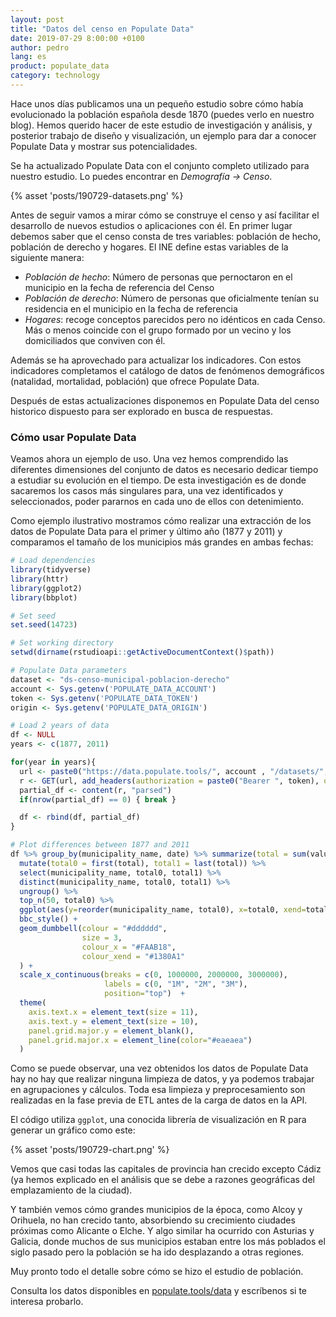 ```yaml
---
layout: post
title: "Datos del censo en Populate Data"
date: 2019-07-29 8:00:00 +0100
author: pedro
lang: es
product: populate_data
category: technology
---
```


Hace unos días publicamos una un pequeño estudio sobre cómo había evolucionado la población española desde 1870 (puedes verlo en nuestro blog). Hemos querido hacer de este estudio de investigación y análisis, y posterior trabajo de diseño y visualización, un ejemplo para dar a conocer Populate Data y mostrar sus potencialidades.

Se ha actualizado Populate Data con el conjunto completo utilizado para nuestro estudio. Lo puedes encontrar en _Demografía → Censo_.

{% asset 'posts/190729-datasets.png' %}

Antes de seguir vamos a mirar cómo se construye el censo y así facilitar el desarrollo de nuevos estudios o aplicaciones con él. En primer lugar debemos saber que el censo consta de tres variables:  población de hecho, población de derecho y hogares. El INE define estas variables de la siguiente manera:

- _Población de hecho_: Número de personas que pernoctaron en el municipio en la fecha de referencia del Censo
- _Población de derecho_: Número de personas que oficialmente tenían su residencia en el municipio en la fecha de referencia
- _Hogares_: recoge conceptos parecidos pero no idénticos en cada Censo. Más o menos coincide con el grupo formado por un vecino y los domiciliados que conviven con él.

Además se ha aprovechado para actualizar los indicadores. Con estos indicadores completamos el catálogo de datos de fenómenos demográficos (natalidad, mortalidad, población) que ofrece Populate Data.

Después de estas actualizaciones disponemos en Populate Data del censo historico dispuesto para ser explorado en busca de respuestas.

### Cómo usar Populate Data

Veamos ahora un ejemplo de uso. Una vez hemos comprendido las diferentes dimensiones del conjunto de datos es necesario dedicar tiempo a estudiar su evolución en el tiempo. De esta investigación es de donde sacaremos los casos más singulares para, una vez identificados y seleccionados, poder pararnos en cada uno de ellos con detenimiento.

Como ejemplo ilustrativo mostramos cómo realizar una extracción de los datos de Populate Data para el primer y último año (1877 y 2011) y comparamos el tamaño de los municipios más grandes en ambas fechas:

```r
# Load dependencies
library(tidyverse)
library(httr)
library(ggplot2)
library(bbplot)

# Set seed
set.seed(14723)

# Set working directory
setwd(dirname(rstudioapi::getActiveDocumentContext()$path))

# Populate Data parameters
dataset <- "ds-censo-municipal-poblacion-derecho"
account <- Sys.getenv('POPULATE_DATA_ACCOUNT')
token <- Sys.getenv('POPULATE_DATA_TOKEN')
origin <- Sys.getenv('POPULATE_DATA_ORIGIN')

# Load 2 years of data
df <- NULL
years <- c(1877, 2011)

for(year in years){
  url <- paste0("https://data.populate.tools/", account , "/datasets/", dataset, ".csv?include=province,municipality&filter_by_year=", year)
  r <- GET(url, add_headers(authorization = paste0("Bearer ", token), origin = origin))
  partial_df <- content(r, "parsed")
  if(nrow(partial_df) == 0) { break }

  df <- rbind(df, partial_df)
}

# Plot differences between 1877 and 2011
df %>% group_by(municipality_name, date) %>% summarize(total = sum(value)) %>%
  mutate(total0 = first(total), total1 = last(total)) %>%
  select(municipality_name, total0, total1) %>%
  distinct(municipality_name, total0, total1) %>%
  ungroup() %>%
  top_n(50, total0) %>%
  ggplot(aes(y=reorder(municipality_name, total0), x=total0, xend=total1)) +
  bbc_style() +
  geom_dumbbell(colour = "#dddddd",
                size = 3,
                colour_x = "#FAAB18",
                colour_xend = "#1380A1"
  ) +
  scale_x_continuous(breaks = c(0, 1000000, 2000000, 3000000),
                     labels = c(0, "1M", "2M", "3M"),
                     position="top")  +
  theme(
    axis.text.x = element_text(size = 11),
    axis.text.y = element_text(size = 10),
    panel.grid.major.y = element_blank(),
    panel.grid.major.x = element_line(color="#eaeaea")
  )

```

Como se puede observar, una vez obtenidos los datos de Populate Data hay no hay que realizar ninguna limpieza de datos, y ya podemos trabajar en agrupaciones y cálculos. Toda esa limpieza y preprocesamiento son realizadas en la fase previa de ETL antes de la carga de datos en la API.

El código utiliza `ggplot`, una conocida librería de visualización en R para generar un gráfico como este:

{% asset 'posts/190729-chart.png' %}

Vemos que casi todas las capitales de provincia han crecido excepto Cádiz (ya hemos explicado en el análisis que se debe a razones geográficas del emplazamiento de la ciudad).

Y también vemos cómo grandes municipios de la época, como Alcoy y Orihuela, no han crecido tanto, absorbiendo su crecimiento ciudades próximas como Alicante o Elche. Y algo similar ha ocurrido con Asturias y Galicia, donde muchos de sus municipios estaban entre los más poblados el siglo pasado pero la población se ha ido desplazando a otras regiones.

Muy pronto todo el detalle sobre cómo se hizo el estudio de población.

<div class="separator"></div>

Consulta los datos disponibles en [populate.tools/data](/data) y escríbenos si te interesa probarlo.
